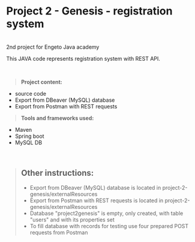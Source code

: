 # Project 2 - Genesis - registration system

<br />
2nd project for Engeto Java academy

This JAVA code represents registration system with REST API.

<br />

>**Project content:**
  - source code
  - Export from DBeaver (MySQL) database
  - Export from Postman with REST requests 

>**Tools and frameworks used:**
  - Maven
  - Spring boot
  - MySQL DB



$~$

>## Other instructions:
>- Export from DBeaver (MySQL) database is located in project-2-genesis/externalResources
>- Export from Postman with REST requests is located in project-2-genesis/externalResources
>- Database "project2genesis" is empty, only created, with table "users" and with its properties set
>- To fill database with records for testing use four prepared POST requests from Postman 

